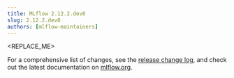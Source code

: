 ```yaml
---
title: MLflow 2.12.2.dev0
slug: 2.12.2.dev0
authors: [mlflow-maintainers]
---
```


<REPLACE_ME>

For a comprehensive list of changes, see the [release change log](https://github.com/mlflow/mlflow/releases/tag/v2.12.2.dev0), and check out the latest documentation on [mlflow.org](http://mlflow.org/).
